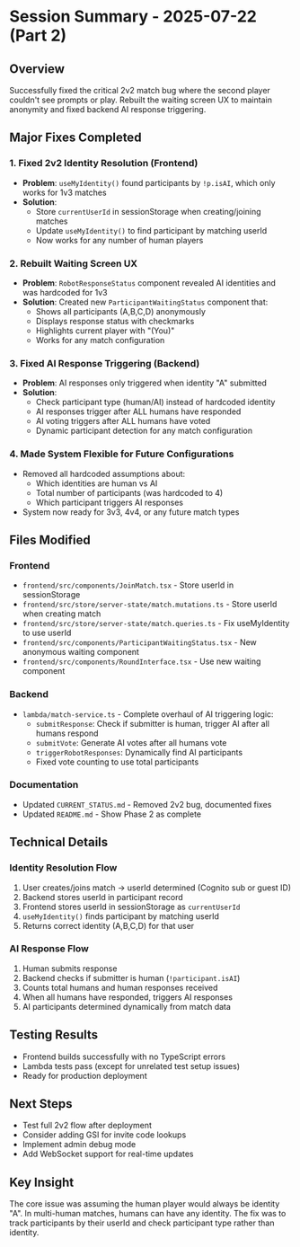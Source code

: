# Session Summary - 2025-07-22 (Part 2)

## Overview
Successfully fixed the critical 2v2 match bug where the second player couldn't see prompts or play. Rebuilt the waiting screen UX to maintain anonymity and fixed backend AI response triggering.

## Major Fixes Completed

### 1. Fixed 2v2 Identity Resolution (Frontend)
- **Problem**: `useMyIdentity()` found participants by `!p.isAI`, which only works for 1v3 matches
- **Solution**: 
  - Store `currentUserId` in sessionStorage when creating/joining matches
  - Update `useMyIdentity()` to find participant by matching userId
  - Now works for any number of human players

### 2. Rebuilt Waiting Screen UX
- **Problem**: `RobotResponseStatus` component revealed AI identities and was hardcoded for 1v3
- **Solution**: Created new `ParticipantWaitingStatus` component that:
  - Shows all participants (A,B,C,D) anonymously
  - Displays response status with checkmarks
  - Highlights current player with "(You)"
  - Works for any match configuration

### 3. Fixed AI Response Triggering (Backend)
- **Problem**: AI responses only triggered when identity "A" submitted
- **Solution**: 
  - Check participant type (human/AI) instead of hardcoded identity
  - AI responses trigger after ALL humans have responded
  - AI voting triggers after ALL humans have voted
  - Dynamic participant detection for any match configuration

### 4. Made System Flexible for Future Configurations
- Removed all hardcoded assumptions about:
  - Which identities are human vs AI
  - Total number of participants (was hardcoded to 4)
  - Which participant triggers AI responses
- System now ready for 3v3, 4v4, or any future match types

## Files Modified

### Frontend
- `frontend/src/components/JoinMatch.tsx` - Store userId in sessionStorage
- `frontend/src/store/server-state/match.mutations.ts` - Store userId when creating match
- `frontend/src/store/server-state/match.queries.ts` - Fix useMyIdentity to use userId
- `frontend/src/components/ParticipantWaitingStatus.tsx` - New anonymous waiting component
- `frontend/src/components/RoundInterface.tsx` - Use new waiting component

### Backend
- `lambda/match-service.ts` - Complete overhaul of AI triggering logic:
  - `submitResponse`: Check if submitter is human, trigger AI after all humans respond
  - `submitVote`: Generate AI votes after all humans vote
  - `triggerRobotResponses`: Dynamically find AI participants
  - Fixed vote counting to use total participants

### Documentation
- Updated `CURRENT_STATUS.md` - Removed 2v2 bug, documented fixes
- Updated `README.md` - Show Phase 2 as complete

## Technical Details

### Identity Resolution Flow
1. User creates/joins match → userId determined (Cognito sub or guest ID)
2. Backend stores userId in participant record
3. Frontend stores userId in sessionStorage as `currentUserId`
4. `useMyIdentity()` finds participant by matching userId
5. Returns correct identity (A,B,C,D) for that user

### AI Response Flow
1. Human submits response
2. Backend checks if submitter is human (`!participant.isAI`)
3. Counts total humans and human responses received
4. When all humans have responded, triggers AI responses
5. AI participants determined dynamically from match data

## Testing Results
- Frontend builds successfully with no TypeScript errors
- Lambda tests pass (except for unrelated test setup issues)
- Ready for production deployment

## Next Steps
- Test full 2v2 flow after deployment
- Consider adding GSI for invite code lookups
- Implement admin debug mode
- Add WebSocket support for real-time updates

## Key Insight
The core issue was assuming the human player would always be identity "A". In multi-human matches, humans can have any identity. The fix was to track participants by their userId and check participant type rather than identity.